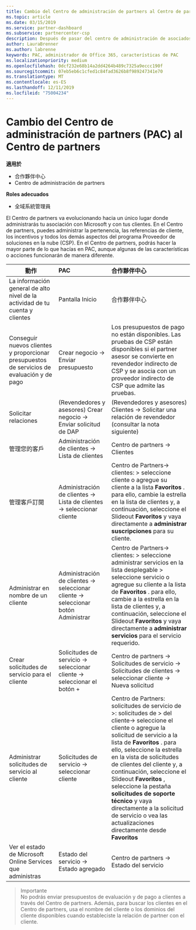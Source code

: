 ```yaml
---
title: Cambio del Centro de administración de partners al Centro de partners
ms.topic: article
ms.date: 03/15/2019
ms.service: partner-dashboard
ms.subservice: partnercenter-csp
description: Después de pasar del centro de administración de asociados al centro de Partners, aprenda a administrar la pertenencia, las referencias de los clientes, los incentivos y todos los demás aspectos del programa proveedor de soluciones en la nube (CSP).
author: LauraBrenner
ms.author: labrenne
keywords: PAC, administrador de Office 365, características de PAC
ms.localizationpriority: medium
ms.openlocfilehash: 0dcf232e68b14a2dd4264b489c7325a9eccc190f
ms.sourcegitcommit: 07eb5eb6c1cfed1c84fad3626b8f989247341e70
ms.translationtype: MT
ms.contentlocale: es-ES
ms.lasthandoff: 12/11/2019
ms.locfileid: "75004234"
---
```

# <a name="moving-from-partner-admin-center-pac-to-the-partner-center"></a>Cambio del Centro de administración de partners (PAC) al Centro de partners

**適用於**
- 合作夥伴中心
- Centro de administración de partners

**Roles adecuados**
-   全域系統管理員

El Centro de partners va evolucionando hacia un único lugar donde administrarás tu asociación con Microsoft y con tus clientes. En el Centro de partners, puedes administrar la pertenencia, las referencias de cliente, los incentivos y todos los demás aspectos del programa Proveedor de soluciones en la nube (CSP). En el Centro de partners, podrás hacer la mayor parte de lo que hacías en PAC, aunque algunas de las características o acciones funcionarán de manera diferente. 


|**動作**   |**PAC**   |**合作夥伴中心**   |
|--------------|:--------------|:---------------|
|La información general de alto nivel de la actividad de tu cuenta y clientes|Pantalla Inicio|合作夥伴中心|
|Conseguir nuevos clientes y proporcionar presupuestos de servicios de evaluación y de pago|Crear negocio -> Enviar presupuesto|Los presupuestos de pago no están disponibles. Las pruebas de CSP están disponibles si el partner asesor se convierte en revendedor indirecto de CSP y se asocia con un proveedor indirecto de CSP que admite las pruebas. |
|Solicitar relaciones|(Revendedores y asesores) Crear negocio -> Enviar solicitud de DAP|(Revendedores y asesores) Clientes -> Solicitar una relación de revendedor (consultar la nota siguiente)|
|管理您的客戶|Administración de clientes -> Lista de clientes|Centro de partners -> Clientes|
|管理客戶訂閱|Administración de clientes -> Lista de clientes -> seleccionar cliente|Centro de Partners-> clientes: > seleccione cliente o agregue su cliente a la lista **Favoritos** . para ello, cambie la estrella en la lista de clientes y, a continuación, seleccione el Slideout **Favoritos** y vaya directamente a **administrar suscripciones** para su cliente.|
|Administrar en nombre de un cliente|Administración de clientes -> seleccionar cliente -> seleccionar botón Administrar|Centro de Partners-> clientes: > seleccione administrar servicios en la lista desplegable > seleccione servicio o agregue su cliente a la lista de **Favoritos** . para ello, cambie a la estrella en la lista de clientes y, a continuación, seleccione el Slideout **Favoritos** y vaya directamente a **administrar servicios** para el servicio requerido.|
|Crear solicitudes de servicio para el cliente|Solicitudes de servicio -> seleccionar cliente -> seleccionar el botón + | Centro de partners -> Solicitudes de servicio -> Solicitudes de clientes -> seleccionar cliente -> Nueva solicitud|
|Administrar solicitudes de servicio al cliente| Solicitudes de servicio -> seleccionar cliente|Centro de Partners: solicitudes de servicio de >: solicitudes de > del cliente-> seleccione el cliente o agregue la solicitud de servicio a la lista de **Favoritos** . para ello, seleccione la estrella en la vista de solicitudes de clientes del cliente y, a continuación, seleccione el Slideout **Favoritos** , seleccione la pestaña **solicitudes de soporte técnico** y vaya directamente a la solicitud de servicio o vea las actualizaciones directamente desde **Favoritos**|
|Ver el estado de Microsoft Online Services que administras|Estado del servicio -> Estado agregado|Centro de partners -> Estado del servicio|

>Importante<br>
No podrás enviar presupuestos de evaluación y de pago a clientes a través del Centro de partners. Además, para buscar los clientes en el Centro de partners, usa el nombre del cliente o los dominios del cliente disponibles cuando estableciste la relación de partner con el cliente.
